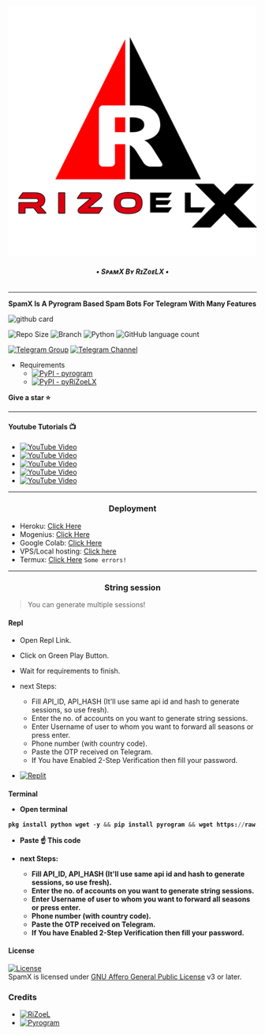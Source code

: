 <p align="center">
  <img src="resources/RiZoeLX.png" alt="RiZoeLXSpam Logo">
</p>
<h6 align="center">
  <b>• SᴘᴀᴍX Bʏ RɪZᴏᴇLX •</b>
</h6>

----

<b> SpamX Is A Pyrogram Based Spam Bots For Telegram With Many Features </b>

![github card](https://github-readme-stats.vercel.app/api/pin/?username=RiZoeLX&repo=SpamX&theme=lite)

![Repo Size](https://img.shields.io/github/repo-size/RiZoeLX/SpamX?&style=social&logo=github)
![Branch](https://img.shields.io/badge/Branch-main-white?&style=social&logo=github)
![Python](https://img.shields.io/badge/Python-v3.10-white?style=social&logo=python)
![GitHub language count](https://img.shields.io/github/languages/count/RiZoeLX/SpamX?&style=social&logo=hyper)

[![Telegram Group](https://img.shields.io/badge/Telegram-Group-white?&style=social&logo=telegram)](https://t.me/DNHxHELL)
[![Telegram Channel](https://img.shields.io/badge/Telegram-Channel-white?&style=social&logo=telegram)](https://t.me/RiZoelX)

 - Requirements
   - [![PyPI - pyrogram](https://img.shields.io/badge/pypi-pyrogram-informational)](https://pypi.org/project/pyrogram)  
   - [![PyPI - pyRiZoeLX](https://img.shields.io/badge/pypi-pyRiZoeLX-informational)](https://pypi.org/project/pyRiZoeLX) 

<b> Give a star ⭐</b>

----
<h4>Youtube Tutorials 📺</h4>

- [![YouTube Video](https://img.shields.io/youtube/views/GW_ZNdRrFtg?label=Tutorial++Heroku++&style=social)](https://youtu.be/GW_ZNdRrFtg)
- [![YouTube Video](https://img.shields.io/youtube/views/6XIjTbumJYY?label=Tutorial++Mogenius++&style=social)](https://youtu.be/6XIjTbumJYY)
- [![YouTube Video](https://img.shields.io/youtube/views/sYgy4_8i7c8?label=Tutorial++Google++Colab++&style=social)](https://youtu.be/sYgy4_8i7c8)
- [![YouTube Video](https://img.shields.io/youtube/views/yC9z3kYKIgU?label=Tutorial++VPS++&style=social)](https://youtu.be/yC9z3kYKIgU)
- [![YouTube Video](https://img.shields.io/youtube/views/ePpMvL6kdvI?label=Tutorial++VPS++Mobile++&style=social)](https://youtu.be/ePpMvL6kdvI)

----

<h3 align="center">Deployment</h3>

  - Heroku: [Click Here](https://github.com/RiZoeLX/SpamX/blob/main/resources/heroku.md)
  - Mogenius: [Click Here](https://youtu.be/6XIjTbumJYY)
  - Google Colab: [Click Here](https://youtu.be/sYgy4_8i7c8)
  - VPS/Local hosting: [Click here](https://github.com/RiZoeLX/SpamX/blob/main/resources/local.md)
  - Termux: [Click Here](https://github.com/RiZoeLX/SpamX/blob/main/resources/termux.md) `Some errors!`

----

<h3 align="center">String session</h3>

> You can generate multiple sessions!

<h4>Repl</h4>

  * Open Repl Link.
  * Click on Green Play Button.
  * Wait for requirements to finish.
  * next Steps:
    * Fill API_ID, API_HASH (It'll use same api id and hash to generate sessions, so use fresh).
    * Enter the no. of accounts on you want to generate string sessions.
    * Enter Username of user to whom you want to forward all seasons or press enter.
    * Phone number (with country code).
    * Paste the OTP received on Telegram.
    * If You have Enabled 2-Step Verification then fill your password.


  * [![Replit](https://img.shields.io/badge/SpamX-Run%20On%20ReplIT-black?style=for-the-badge&logo=replit)](https://replit.com/@RiZoeL/SpamX-Sessions?v=1)


<h4>Terminal</4>

  * Open terminal

   ```python
pkg install python wget -y && pip install pyrogram && wget https://raw.githubusercontent.com/RiZoeLX/SpamX/main/multisess.py && python3 multisess.py
   ```
  * Paste ☝️ This code

  * next Steps:
     * Fill API_ID, API_HASH (It'll use same api id and hash to generate sessions, so use fresh).
     * Enter the no. of accounts on you want to generate string sessions.
     * Enter Username of user to whom you want to forward all seasons or press enter.
     * Phone number (with country code).
     * Paste the OTP received on Telegram.
     * If You have Enabled 2-Step Verification then fill your password.

<h4> License </h4>

[![License](https://www.gnu.org/graphics/gplv3-or-later.png)](LICENSE)   
SpamX is licensed under [GNU Affero General Public License](https://www.gnu.org/licenses/gplv3-or-later.pngl) v3 or later.

<h3>Credits</h3>

 - [![RiZoeL](https://img.shields.io/badge/Dev-MrRizoel-red)](https://github.com/MrRizoel)
 - [![Pyrogram](https://img.shields.io/badge/Lib-pyrogram-red)](https://github.com/pyrogram/pyrogram)
